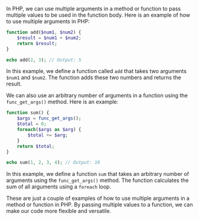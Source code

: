 In PHP, we can use multiple arguments in a method or function to pass multiple values to be used in the function body. Here is an example of how to use multiple arguments in PHP:

```php
function add($num1, $num2) {
    $result = $num1 + $num2;
    return $result;
}

echo add(2, 3); // Output: 5
```

In this example, we define a function called `add` that takes two arguments `$num1` and `$num2`. The function adds these two numbers and returns the result.

We can also use an arbitrary number of arguments in a function using the `func_get_args()` method. Here is an example:

```php
function sum() {
    $args = func_get_args();
    $total = 0;
    foreach($args as $arg) {
        $total += $arg;
    }
    return $total;
}

echo sum(1, 2, 3, 4); // Output: 10
```

In this example, we define a function `sum` that takes an arbitrary number of arguments using the `func_get_args()` method. The function calculates the sum of all arguments using a `foreach` loop.

These are just a couple of examples of how to use multiple arguments in a method or function in PHP. By passing multiple values to a function, we can make our code more flexible and versatile.